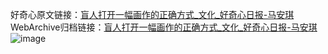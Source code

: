好奇心原文链接：[盲人打开一幅画作的正确方式_文化_好奇心日报-马安琪](https://www.qdaily.com/articles/8131.html)
WebArchive归档链接：[盲人打开一幅画作的正确方式_文化_好奇心日报-马安琪](http://web.archive.org/web/20160616212538/http://www.qdaily.com/articles/8131.html)
![image](http://ww3.sinaimg.cn/large/007d5XDply1g3vas53pvsj30u05cmhdt)